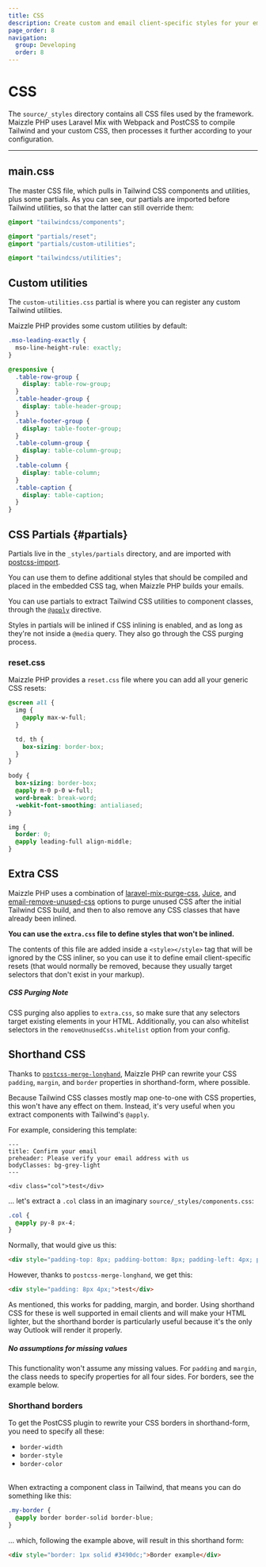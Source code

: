 ```yaml
---
title: CSS
description: Create custom and email client-specific styles for your emails in Maizzle PHP
page_order: 8
navigation:
  group: Developing
  order: 8
---
```


# CSS

The `source/_styles` directory contains all CSS files used by the framework.
Maizzle PHP uses Laravel Mix with Webpack and PostCSS to compile Tailwind and your custom CSS, then processes it further according to your configuration.

---

## main.css

The master CSS file, which pulls in Tailwind CSS components and utilities, plus some partials.
As you can see, our partials are imported before Tailwind utilities, so that the latter can still override them:

```css
@import "tailwindcss/components";

@import "partials/reset";
@import "partials/custom-utilities";

@import "tailwindcss/utilities";
```


## Custom utilities

The `custom-utilities.css` partial is where you can register any custom Tailwind utilities.

Maizzle PHP provides some custom utilities by default:

```css
.mso-leading-exactly {
  mso-line-height-rule: exactly;
}

@responsive {
  .table-row-group {
    display: table-row-group;
  }
  .table-header-group {
    display: table-header-group;
  }
  .table-footer-group {
    display: table-footer-group;
  }
  .table-column-group {
    display: table-column-group;
  }
  .table-column {
    display: table-column;
  }
  .table-caption {
    display: table-caption;
  }
}
```

## CSS Partials {#partials}

Partials live in the `_styles/partials` directory, and are imported with [postcss-import](https://github.com/postcss/postcss-import).

You can use them to define additional styles that should be compiled and placed in the embedded CSS tag, when Maizzle PHP builds your emails.

You can use partials to extract Tailwind CSS utilities to component classes, through the [`@apply`](https://tailwindcss.com/docs/functions-and-directives/#apply) directive.

Styles in partials will be inlined if CSS inlining is enabled, and as long as they're not inside a `@media` query.
They also go through the CSS purging process.

### reset.css

Maizzle PHP provides a `reset.css` file where you can add all your generic CSS resets:

```css
@screen all {
  img {
    @apply max-w-full;
  }

  td, th {
    box-sizing: border-box;
  }
}

body {
  box-sizing: border-box;
  @apply m-0 p-0 w-full;
  word-break: break-word;
  -webkit-font-smoothing: antialiased;
}

img {
  border: 0;
  @apply leading-full align-middle;
}
```

## Extra CSS

Maizzle PHP uses a combination of [laravel-mix-purge-css](https://github.com/spatie/laravel-mix-purgecss), [Juice](https://github.com/Automattic/juice),
and [email-remove-unused-css](https://bitbucket.org/codsen/email-remove-unused-css.git) options to purge unused CSS  after the initial
Tailwind CSS build, and then to also remove any CSS classes that have already been inlined.

**You can use the `extra.css` file to define styles that won't be inlined.**

The contents of this file are added inside a `<style></style>` tag that will be ignored by the CSS inliner,
so you can use it to define email client-specific resets (that would normally be removed, because they usually target selectors that don't exist in your markup).

<div class="bg-grey-lightest border-l-4 border-orange p-4 mb-4" role="alert">
    <h5 class="text-grey-darker text-base font-semibold p-0 mb-2">CSS Purging Note</h5>
    <div class="text-grey-dark">
        CSS purging also applies to <code>extra.css</code>, so make sure that any selectors target existing elements in your HTML.
        Additionally, you can also whitelist selectors in the <code>removeUnusedCss.whitelist</code> option from your config.
    </div>
</div>

## Shorthand CSS

Thanks to [`postcss-merge-longhand`](https://github.com/cssnano/cssnano/tree/master/packages/postcss-merge-longhand),
Maizzle PHP can rewrite your CSS `padding`, `margin`, and `border` properties in shorthand-form, where possible.

Because Tailwind CSS classes mostly map one-to-one with CSS properties, this won't have any effect on them.
Instead, it's very useful when you extract components with Tailwind's `@apply`.

For example, considering this template:

```
---
title: Confirm your email
preheader: Please verify your email address with us
bodyClasses: bg-grey-light
---

<div class="col">test</div>
```

... let's extract a `.col` class in an imaginary `source/_styles/components.css`:

```css
.col {
  @apply py-8 px-4;
}
```

Normally, that would give us this:

```html
<div style="padding-top: 8px; padding-bottom: 8px; padding-left: 4px; padding-right: 4px;">test</div>
```

However, thanks to `postcss-merge-longhand`, we get this:

```html
<div style="padding: 8px 4px;">test</div>
```

As mentioned, this works for padding, margin, and border. Using shorthand CSS for these is well supported in email clients
and will make your HTML lighter, but the shorthand border is particularly useful because it's the only way Outlook will render it properly.

<div class="bg-grey-lightest border-l-4 border-orange p-4 mb-4" role="alert">
    <h5 class="text-grey-darker text-base font-semibold p-0 mb-2">No assumptions for missing values</h5>
    <div class="text-grey-dark">
        This functionality won't assume any missing values.
        For <code>padding</code> and <code>margin</code>, the class needs to specify properties for all four sides. For borders, see the example below.
    </div>
</div>

### Shorthand borders

To get the PostCSS plugin to rewrite your CSS borders in shorthand-form, you need to specify all these:

- `border-width`
- `border-style`
- `border-color`

<br>
When extracting a component class in Tailwind, that means you can do something like this:

```css
.my-border {
  @apply border border-solid border-blue;
}
```

... which, following the example above, will result in this shorthand form:

```html
<div style="border: 1px solid #3490dc;">Border example</div>
```
